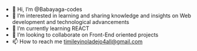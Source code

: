 - 👋 Hi, I’m @Babayaga-codes
- 👀 I’m interested in learning and sharing knowledge and insights on Web development and technological advancements
- 🌱 I’m currently learning REACT
- 💞️ I’m looking to collaborate on Front-End oriented projects
- 📫 How to reach me timileyinoladejo4all@gmail.com

<!---
Babayaga-codes/Babayaga-codes is a ✨ special ✨ repository because its `README.md` (this file) appears on your GitHub profile.
You can click the Preview link to take a look at your changes.
--->
